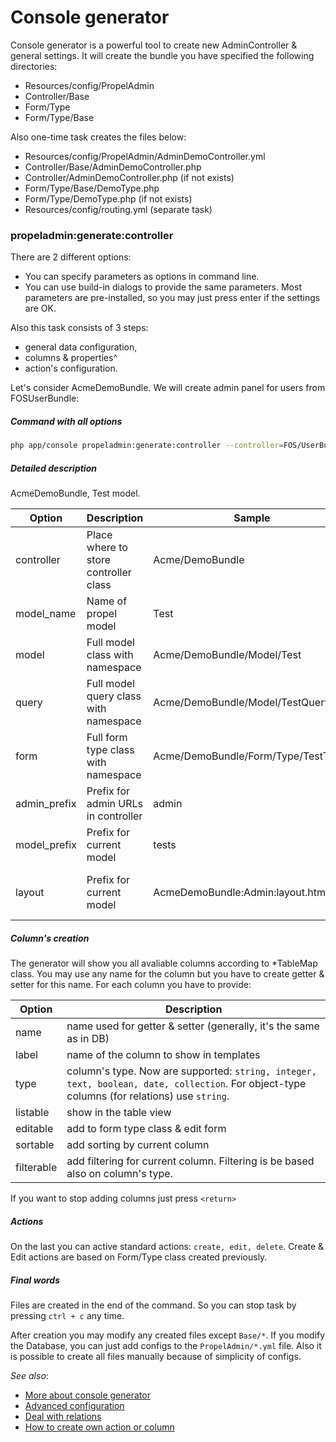 Console generator
===============

Console generator is a powerful tool to create new AdminController & general settings. It will create the bundle you have specified the following directories:

- Resources/config/PropelAdmin
- Controller/Base
- Form/Type
- Form/Type/Base

Also one-time task creates the files below:

- Resources/config/PropelAdmin/AdminDemoController.yml
- Controller/Base/AdminDemoController.php
- Controller/AdminDemoController.php (if not exists)
- Form/Type/Base/DemoType.php
- Form/Type/DemoType.php (if not exists)
- Resources/config/routing.yml (separate task)


### propeladmin:generate:controller

There are 2 different options: 

* You can specify parameters as options in command line.
* You can use build-in dialogs to provide the same parameters. Most parameters are pre-installed, so you may just press enter if the settings are OK.

Also this task consists of 3 steps:

* general data configuration,
* columns & properties^
* action's configuration.

Let's consider AcmeDemoBundle. We will create admin panel for users from FOSUserBundle:

##### Command with all options
```bash
php app/console propeladmin:generate:controller --controller=FOS/UserBundle --model_name=User --model=FOS/UserBundle/Propel/User --query=FOS/UserBundle/Propel/User --form=Acme/DemoBundle/Form/Type/UserType --admin_prefix=admin --model_prefix=users --layout=AcmeDemoBundle:Admin:layout.html.twig
```

##### Detailed description

AcmeDemoBundle, Test model.

Option | Description | Sample | Default 
--- | --- | --- | ---
controller | Place where to store controller class | Acme/DemoBundle | not specified
model\_name | Name of propel model | Test | not specified
model | Full model class with namespace | Acme/DemoBundle/Model/Test | based on model\_name
query | Full model query class with namespace | Acme/DemoBundle/Model/TestQuery | based on model
form | Full form type class with namespace | Acme/DemoBundle/Form/Type/TestType | based on model
admin\_prefix | Prefix for admin URLs in controller | admin | admin
model\_prefix | Prefix for current model | tests | not specified
layout | Prefix for current model | AcmeDemoBundle:Admin:layout.html.twig | based on controller + Admin folder + layout.html.twig

##### Column's creation

The generator will show you all avaliable columns according to \*TableMap class. You may use any name for the column but you have to create getter & setter for this name. For each column you have to provide:

Option | Description
--- | ---
name | name used for getter & setter (generally, it's the same as in DB)
label | name of the column to show in templates
type | column's type. Now are supported: `string, integer, text, boolean, date, collection`. For object-type columns (for relations) use `string`.
listable | show in the table view
editable | add to form type class & edit form
sortable | add sorting by current column
filterable | add filtering for current column. Filtering is be based also on column's type.

If you want to stop adding columns just press `<return>`

##### Actions

On the last you can active standard actions: `create, edit, delete`. Create & Edit actions are based on Form/Type class created previously.

##### Final words

Files are created in the end of the command. So you can stop task by pressing `ctrl + c` any time.

After creation you may modify any created files except `Base/*`. If you modify the Database, you can just add configs to the `PropelAdmin/*.yml` file. Also it is possible to create all files manually because of simplicity of configs.

*See also*:

- [More about console generator](generator.md)
- [Advanced configuration](configure.md)
- [Deal with relations](builders.md)
- [How to create own action or column](builders.md)
